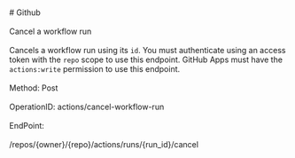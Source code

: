 <br>#     Github</br>
<br>Cancel a workflow run</br>
<br>Cancels a workflow run using its `id`. You must authenticate using an access token with the `repo` scope to use this endpoint. GitHub Apps must have the `actions:write` permission to use this endpoint.</br>
<br>Method: Post</br>
<br>OperationID: actions/cancel-workflow-run</br>
<br>EndPoint:</br>
<br>/repos/{owner}/{repo}/actions/runs/{run_id}/cancel</br>
